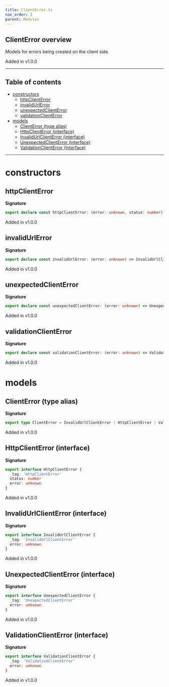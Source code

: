 ```yaml
---
title: ClientError.ts
nav_order: 3
parent: Modules
---
```


## ClientError overview

Models for errors being created on the client side.

Added in v1.0.0

---

<h2 class="text-delta">Table of contents</h2>

- [constructors](#constructors)
  - [httpClientError](#httpclienterror)
  - [invalidUrlError](#invalidurlerror)
  - [unexpectedClientError](#unexpectedclienterror)
  - [validationClientError](#validationclienterror)
- [models](#models)
  - [ClientError (type alias)](#clienterror-type-alias)
  - [HttpClientError (interface)](#httpclienterror-interface)
  - [InvalidUrlClientError (interface)](#invalidurlclienterror-interface)
  - [UnexpectedClientError (interface)](#unexpectedclienterror-interface)
  - [ValidationClientError (interface)](#validationclienterror-interface)

---

# constructors

## httpClientError

**Signature**

```ts
export declare const httpClientError: (error: unknown, status: number) => HttpClientError
```

Added in v1.0.0

## invalidUrlError

**Signature**

```ts
export declare const invalidUrlError: (error: unknown) => InvalidUrlClientError
```

Added in v1.0.0

## unexpectedClientError

**Signature**

```ts
export declare const unexpectedClientError: (error: unknown) => UnexpectedClientError
```

Added in v1.0.0

## validationClientError

**Signature**

```ts
export declare const validationClientError: (error: unknown) => ValidationClientError
```

Added in v1.0.0

# models

## ClientError (type alias)

**Signature**

```ts
export type ClientError = InvalidUrlClientError | HttpClientError | ValidationClientError | UnexpectedClientError
```

Added in v1.0.0

## HttpClientError (interface)

**Signature**

```ts
export interface HttpClientError {
  _tag: 'HttpClientError'
  status: number
  error: unknown
}
```

Added in v1.0.0

## InvalidUrlClientError (interface)

**Signature**

```ts
export interface InvalidUrlClientError {
  _tag: 'InvalidUrlClientError'
  error: unknown
}
```

Added in v1.0.0

## UnexpectedClientError (interface)

**Signature**

```ts
export interface UnexpectedClientError {
  _tag: 'UnexpectedClientError'
  error: unknown
}
```

Added in v1.0.0

## ValidationClientError (interface)

**Signature**

```ts
export interface ValidationClientError {
  _tag: 'ValidationClientError'
  error: unknown
}
```

Added in v1.0.0
